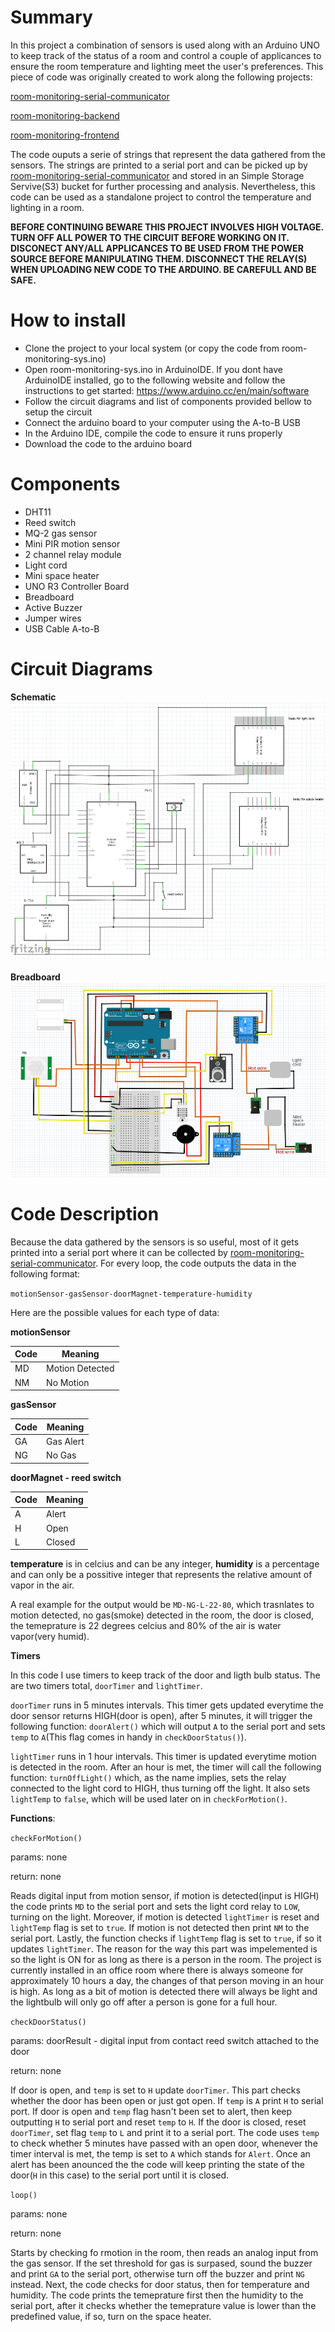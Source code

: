 # Summary

In this project a combination of sensors is used along with an Arduino UNO to keep track of the status of a room and control a couple of applicances to ensure the room temperature and lighting meet the user's preferences. This piece of code was originally created to work along the following projects:

[room-monitoring-serial-communicator](https://github.com/heidinv12/room-monitoring-serial-comm)

[room-monitoring-backend](https://github.com/heidinv12/room-monitoring-backend)

[room-monitoring-frontend](https://github.com/heidinv12/room-monitoring-frontend)

The code ouputs a serie of strings that represent the data gathered from the sensors. The strings are printed to a serial port and can be picked up by [room-monitoring-serial-communicator](https://github.com/heidinv12/room-monitoring-serial-comm) and stored in an Simple Storage Servive(S3) bucket for further processing and analysis. Nevertheless, this code can be used as a standalone project to control the temperature and lighting in a room.

**BEFORE CONTINUING BEWARE THIS PROJECT INVOLVES HIGH VOLTAGE. TURN OFF ALL POWER TO THE CIRCUIT BEFORE WORKING ON IT. DISCONECT ANY/ALL APPLICANCES TO BE USED FROM THE POWER SOURCE BEFORE MANIPULATING THEM. DISCONNECT THE RELAY(S) WHEN UPLOADING NEW CODE TO THE ARDUINO. BE CAREFULL AND BE SAFE.**


# How to install

- Clone the project to your local system (or copy the code from room-monitoring-sys.ino)
- Open room-monitoring-sys.ino in ArduinoIDE. If you dont have ArduinoIDE installed, go to the following website and follow the instructions to get started: https://www.arduino.cc/en/main/software
- Follow the circuit diagrams and list of components provided bellow to setup the circuit
- Connect the arduino board to your computer using the A-to-B USB
- In the Arduino IDE, compile the code to ensure it runs properly
- Download the code to the arduino board


# Components
- DHT11
- Reed switch
- MQ-2 gas sensor
- Mini PIR motion sensor
- 2 channel relay module
- Light cord
- Mini space heater
- UNO R3 Controller Board
- Breadboard
- Active Buzzer
- Jumper wires
- USB Cable A-to-B


# Circuit Diagrams

**Schematic**
![](https://github.com/heidinv12/room-monitoring-system/blob/master/room-monitoring-sys/media/room_monioring_sys_schematic.PNG)

**Breadboard**
![](https://github.com/heidinv12/room-monitoring-system/blob/master/room-monitoring-sys/media/room_monioring_sys_breadboard.PNG)


# Code Description
Because the data gathered by the sensors is so useful, most of it gets printed into a serial port where it can be collected by [room-monitoring-serial-communicator](https://github.com/heidinv12/room-monitoring-serial-comm). For every loop, the code outputs the data in the following format:

```motionSensor-gasSensor-doorMagnet-temperature-humidity```
 
 Here are the possible values for each type of data:
 
 **motionSensor**
 
 Code | Meaning
 ---- | ---
 MD  | Motion Detected
 NM  | No Motion      
 
 **gasSensor**
 
 Code | Meaning
 ---- | ---
 GA  | Gas Alert
 NG  | No Gas  
 
 **doorMagnet - reed switch**
 
 Code | Meaning
 ---- | ---
 A  | Alert
 H  | Open   
 L  | Closed

**temperature** is in celcius and can be any integer, **humidity** is a percentage and can only be a possitive integer that represents the relative amount of vapor in the air.

A real example for the output would be ```MD-NG-L-22-80```, which trasnlates to motion detected, no gas(smoke) detected in the room, the door is closed, the temeprature is 22 degrees celcius and 80% of the air is water vapor(very humid).

**Timers**

In this code I use timers to keep track of the door and ligth bulb status. The are two timers total, ```doorTimer``` and ```lightTimer```.

```doorTimer``` runs in 5 minutes intervals. This timer gets updated everytime the door sensor returns HIGH(door is open), after 5 minutes, it will trigger the following function: ```doorAlert()``` which will output ```A``` to the serial port and sets ```temp``` to ```A```(This flag comes in handy in ```checkDoorStatus()```).

```lightTimer``` runs in 1 hour intervals. This timer is updated everytime motion is detected in the room. After an hour is met, the timer will call the following function: ```turnOffLight()``` which, as the name implies, sets the relay connected to the light cord to HIGH, thus turning off the light. It also sets ``lightTemp`` to ```false```, which will be used later on in ```checkForMotion()```.


**Functions**: 

```checkForMotion()```

params: none

return: none

Reads digital input from motion sensor, if motion is detected(input is HIGH) the code prints ```MD``` to the serial port and sets the light cord relay to ```LOW```, turning on the light. Moreover, if motion is detected ```lightTimer``` is reset and ```lightTemp``` flag is set to ```true```. If motion is not detected then print ```NM``` to the serial port. Lastly, the function checks if ```lightTemp``` flag is set to ```true```, if so it updates ```lightTimer```. The reason for the way this part was impelemented is so the light is ON for as long as there is a person in the room. The project is currently installed in an office room where there is always someone for approximately 10 hours a day, the changes of that person moving in an hour is high. As long as a bit of motion is detected there will always be light and the lightbulb will only go off after a person is gone for a full hour. 


```checkDoorStatus()```

params: doorResult - digital input from contact reed switch attached to the door

return: none

If door is open, and ```temp``` is set to ```H``` update ```doorTimer```. This part checks whether the door has been open or just got open. If ```temp``` is ```A``` print ```H``` to serial port. If door is open and ```temp``` flag hasn't been set to alert, then keep outputting ```H``` to serial port and reset ```temp``` to ```H```. If the door is closed, reset ```doorTimer```, set flag ```temp``` to ```L``` and print it to a serial port. The code uses ```temp``` to check whether 5 minutes have passed with an open door, whenever the timer interval is met, the temp is set to ```A``` which stands for ```Alert```. Once an alert has been anounced the the code will keep printing the state of the door(```H``` in this case) to the serial port until it is closed.


```loop()```

params: none

return: none

Starts by checking fo rmotion in the room, then reads an analog input from the gas sensor. If the set threshold for gas is surpased, sound the buzzer and print ```GA``` to the serial port, otherwise turn off the buzzer and print ```NG``` instead. Next, the code checks for door status, then for temperature and humidity. The code prints the temeprature first then the humidity to the serial port, after it checks whether the temeprature value is lower than the predefined value, if so, turn on the space heater.

